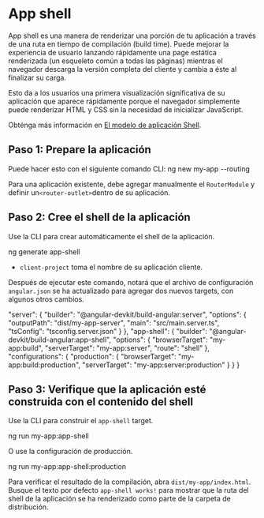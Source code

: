 # App shell

App shell es una manera de renderizar una porción de tu aplicación a través de una ruta en tiempo de compilación (build time).
Puede mejorar la experiencia de usuario lanzando rápidamente una page estática renderizada (un esqueleto común a todas las páginas) mientras el navegador descarga la versión completa del cliente y cambia a éste al finalizar su carga.

Esto da a los usuarios una primera visualización significativa de su aplicación que aparece rápidamente porque el navegador simplemente puede renderizar HTML y CSS sin la necesidad de inicializar JavaScript.

Obténga más información en [El modelo de aplicación Shell](https://developers.google.com/web/fundamentals/architecture/app-shell).

## Paso 1: Prepare la aplicación

Puede hacer esto con el siguiente comando CLI:
<code-example language="bash">
ng new my-app --routing
</code-example>

Para una aplicación existente, debe agregar manualmente el `RouterModule` y definir un` <router-outlet> `dentro de su aplicación.

## Paso 2: Cree el shell de la aplicación

Use la CLI para crear automáticamente el shell de la aplicación.

<code-example language="bash">
ng generate app-shell
</code-example>

* `client-project` toma el nombre de su aplicación cliente.

Después de ejecutar este comando, notará que el archivo de configuración `angular.json` se ha actualizado para agregar dos nuevos targets, con algunos otros cambios.

<code-example language="json">
"server": {
  "builder": "@angular-devkit/build-angular:server",
  "options": {
    "outputPath": "dist/my-app-server",
    "main": "src/main.server.ts",
    "tsConfig": "tsconfig.server.json"
  }
},
"app-shell": {
  "builder": "@angular-devkit/build-angular:app-shell",
  "options": {
    "browserTarget": "my-app:build",
    "serverTarget": "my-app:server",
    "route": "shell"
  },
  "configurations": {
    "production": {
      "browserTarget": "my-app:build:production",
      "serverTarget": "my-app:server:production"
    }
  }
}
</code-example>

## Paso 3: Verifique que la aplicación esté construida con el contenido del shell

Use la CLI para construir el `app-shell` target.

<code-example language="bash">
ng run my-app:app-shell
</code-example>

O use la configuración de producción.

<code-example language="bash">
ng run my-app:app-shell:production
</code-example>

Para verificar el resultado de la compilación, abra `dist/my-app/index.html`. Busque el texto por defecto `app-shell works!` para mostrar que la ruta del shell de la aplicación se ha renderizado como parte de la carpeta de distribución.
